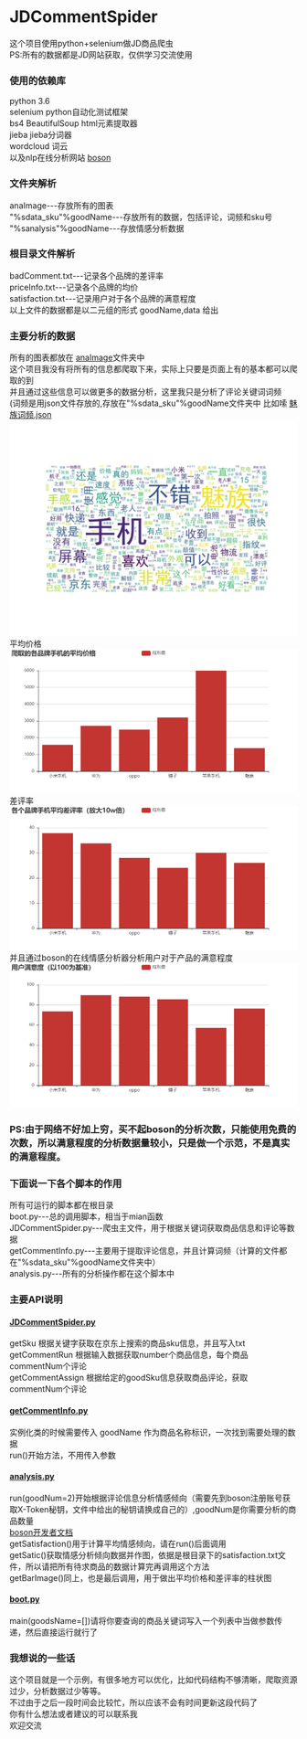 # JDCommentSpider
这个项目使用python+selenium做JD商品爬虫<br>
PS:所有的数据都是JD网站获取，仅供学习交流使用<br>
### 使用的依赖库<br>
python 3.6<br>
selenium python自动化测试框架<br>
bs4 BeautifulSoup html元素提取器<br>
jieba jieba分词器<br>
wordcloud 词云<br>
以及nlp在线分析网站 [boson](https://bosonnlp.com)<br>
### 文件夹解析<br>
anaImage---存放所有的图表<br>
"%sdata_sku"%goodName---存放所有的数据，包括评论，词频和sku号<br>
"%sanalysis"%goodName---存放情感分析数据<br>
### 根目录文件解析<br>
badComment.txt---记录各个品牌的差评率<br>
priceInfo.txt---记录各个品牌的均价<br>
satisfaction.txt---记录用户对于各个品牌的满意程度<br>
以上文件的数据都是以二元组的形式 goodName,data 给出<br>
### 主要分析的数据<br>
所有的图表都放在 [anaImage](https://github.com/hao297531173/JDCommentSpider/tree/master/anaImage)文件夹中<br>
这个项目我没有将所有的信息都爬取下来，实际上只要是页面上有的基本都可以爬取的到<br>
并且通过这些信息可以做更多的数据分析，这里我只是分析了评论关键词词频<br>
(词频是用json文件存放的,存放在"%sdata_sku"%goodName文件夹中
比如嗦 [魅族词频.json](https://github.com/hao297531173/JDCommentSpider/blob/master/%E9%AD%85%E6%97%8Fdata_sku/%E9%AD%85%E6%97%8F%E8%AF%8D%E9%A2%91.json)
<br>
![Image text](https://github.com/hao297531173/JDCommentSpider/blob/master/anaImage/%E9%AD%85%E6%97%8F%E8%AF%84%E8%AE%BA%E8%AF%8D%E4%BA%91.jpg?raw=true)
平均价格<br>
![Image text](https://github.com/hao297531173/JDCommentSpider/blob/master/anaImage/%E7%88%AC%E5%8F%96%E7%9A%84%E5%90%84%E5%93%81%E7%89%8C%E6%89%8B%E6%9C%BA%E7%9A%84%E5%B9%B3%E5%9D%87%E4%BB%B7%E6%A0%BC.png?raw=true)
<br>差评率
![Image text](https://github.com/hao297531173/JDCommentSpider/blob/master/anaImage/%E5%90%84%E4%B8%AA%E5%93%81%E7%89%8C%E6%89%8B%E6%9C%BA%E5%B9%B3%E5%9D%87%E5%B7%AE%E8%AF%84%E7%8E%87%EF%BC%88%E6%94%BE%E5%A4%A710w%E5%80%8D%EF%BC%89.png?raw=true)
<br>
并且通过boson的在线情感分析器分析用户对于产品的满意程度<br>
![Image text](https://github.com/hao297531173/JDCommentSpider/blob/master/anaImage/%E7%94%A8%E6%88%B7%E6%BB%A1%E6%84%8F%E5%BA%A6%EF%BC%88%E4%BB%A5100%E4%B8%BA%E5%9F%BA%E5%87%86%EF%BC%89.png?raw=true)
<br>
### PS:由于网络不好加上穷，买不起boson的分析次数，只能使用免费的次数，所以满意程度的分析数据量较小，只是做一个示范，不是真实的满意程度。
### 下面说一下各个脚本的作用<br>
所有可运行的脚本都在根目录<br>
boot.py---总的调用脚本，相当于mian函数<br>
JDCommentSpider.py---爬虫主文件，用于根据关键词获取商品信息和评论等数据<br>
getCommentInfo.py---主要用于提取评论信息，并且计算词频（计算的文件都在"%sdata_sku"%goodName文件夹中）<br>
analysis.py---所有的分析操作都在这个脚本中<br>
### 主要API说明<br>
#### [JDCommentSpider.py](https://github.com/hao297531173/JDCommentSpider/blob/master/JDCommentSpider.py)<br>

getSku 根据关键字获取在京东上搜索的商品sku信息，并且写入txt<br>
getCommentRun 根据输入数据获取number个商品信息，每个商品commentNum个评论<br>
getCommentAssign 根据给定的goodSku信息获取商品评论，获取commentNum个评论<br>

#### [getCommentInfo.py](https://github.com/hao297531173/JDCommentSpider/blob/master/getCommnetInfo.py)<br>

实例化类的时候需要传入 goodName 作为商品名称标识，一次找到需要处理的数据<br>
run()开始方法，不用传入参数<br>

#### [analysis.py](https://github.com/hao297531173/JDCommentSpider/blob/master/analysis.py)<br>
run(goodNum=2)开始根据评论信息分析情感倾向（需要先到boson注册账号获取X-Token秘钥，文件中给出的秘钥请换成自己的）,goodNum是你需要分析的商品数量<br>
[boson开发者文档](https://bosonnlp.com/dev/center)<br>
getSatisfaction()用于计算平均情感倾向，请在run()后面调用<br>
getSatic()获取情感分析倾向数据并作图，依据是根目录下的satisfaction.txt文件，所以请把所有待求商品的数据计算完再调用这个方法<br>
getBarImage()同上，也是最后调用，用于做出平均价格和差评率的柱状图<br>

#### [boot.py](https://github.com/hao297531173/JDCommentSpider/blob/master/boot.py)<br>
main(goodsName=[])请将你要查询的商品关键词写入一个列表中当做参数传递，然后直接运行就行了<br>

### 我想说的一些话<br>
这个项目就是一个示例，有很多地方可以优化，比如代码结构不够清晰，爬取资源过少，分析数据过少等等。<br>
不过由于之后一段时间会比较忙，所以应该不会有时间更新这段代码了<br>
你有什么想法或者建议的可以联系我<br>
欢迎交流
